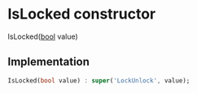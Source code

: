 


# IsLocked constructor







IsLocked([bool](https://api.flutter.dev/flutter/dart-core/bool-class.html) value)





## Implementation

```dart
IsLocked(bool value) : super('LockUnlock', value);
```







